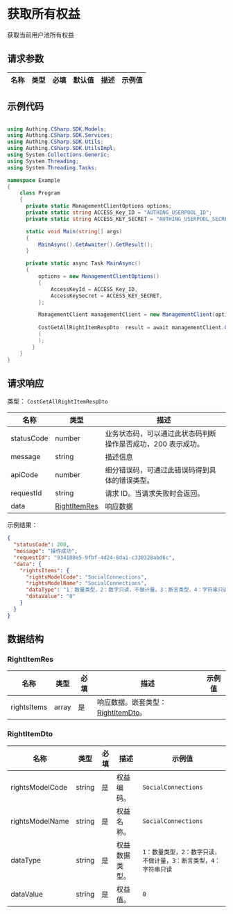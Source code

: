 # 获取所有权益

<!--
  警告⚠️：
  不要直接修改该文档，
  https://github.com/Authing/authing-docs-factory
  使用该项目进行生成
-->

<LastUpdated />

获取当前用户池所有权益

## 请求参数

| 名称 | 类型 | 必填 | 默认值 | 描述 | 示例值 |
| ---- | ---- | ---- | ---- | ---- | ---- |


## 示例代码

```csharp

using Authing.CSharp.SDK.Models;
using Authing.CSharp.SDK.Services;
using Authing.CSharp.SDK.Utils;
using Authing.CSharp.SDK.UtilsImpl;
using System.Collections.Generic;
using System.Threading;
using System.Threading.Tasks;

namespace Example
{
    class Program
    {
      private static ManagementClientOptions options;
      private static string ACCESS_Key_ID = "AUTHING_USERPOOL_ID";
      private static string ACCESS_KEY_SECRET = "AUTHING_USERPOOL_SECRET";

      static void Main(string[] args)
      {
          MainAsync().GetAwaiter().GetResult();
      }

      private static async Task MainAsync()
      {
          options = new ManagementClientOptions()
          {
              AccessKeyId = ACCESS_Key_ID,
              AccessKeySecret = ACCESS_KEY_SECRET,
          };

          ManagementClient managementClient = new ManagementClient(options);
        
          CostGetAllRightItemRespDto  result = await managementClient.GetAllRightsItems
          (            
          );
        }
    }
}

```



## 请求响应

类型： `CostGetAllRightItemRespDto`

| 名称 | 类型 | 描述 |
| ---- | ---- | ---- |
| statusCode | number | 业务状态码，可以通过此状态码判断操作是否成功，200 表示成功。 |
| message | string | 描述信息 |
| apiCode | number | 细分错误码，可通过此错误码得到具体的错误类型。 |
| requestId | string | 请求 ID。当请求失败时会返回。 |
| data | <a href="#RightItemRes">RightItemRes</a> | 响应数据 |



示例结果：

```json
{
  "statusCode": 200,
  "message": "操作成功",
  "requestId": "934108e5-9fbf-4d24-8da1-c330328abd6c",
  "data": {
    "rightsItems": {
      "rightsModelCode": "SocialConnections",
      "rightsModelName": "SocialConnections",
      "dataType": "1：数量类型，2：数字只读，不做计量，3：断言类型，4：字符串只读",
      "dataValue": "0"
    }
  }
}
```

## 数据结构


### <a id="RightItemRes"></a> RightItemRes

| 名称 | 类型 | 必填 | 描述 | 示例值 |
| ---- |  ---- | ---- | ---- | ---- |
| rightsItems | array | 是 | 响应数据。嵌套类型：<a href="#RightItemDto">RightItemDto</a>。  |  |


### <a id="RightItemDto"></a> RightItemDto

| 名称 | 类型 | 必填 | 描述 | 示例值 |
| ---- |  ---- | ---- | ---- | ---- |
| rightsModelCode | string | 是 | 权益编码。  |  `SocialConnections` |
| rightsModelName | string | 是 | 权益名称。  |  `SocialConnections` |
| dataType | string | 是 | 权益数据类型。  |  `1：数量类型，2：数字只读，不做计量，3：断言类型，4：字符串只读` |
| dataValue | string | 是 | 权益值。  |  `0` |


